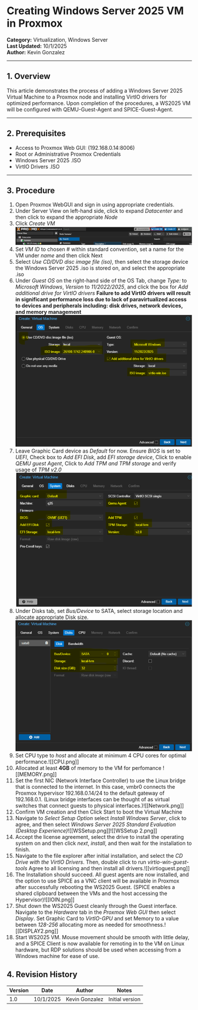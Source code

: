 # Creating Windows Server 2025 VM in Proxmox
**Category:** Virtualization, Windows Server  
**Last Updated:** 10/1/2025  
**Author:** Kevin Gonzalez  

---

## 1. Overview
This article demonstrates the process of adding a Windows Server 2025 Virtual Machine to a Proxmox node and installing VirtIO drivers for optimized performance. Upon completion of the procedures, a WS2025 VM will be configured with QEMU-Guest-Agent and SPICE-Guest-Agent.

---

## 2. Prerequisites

- Access to Proxmox Web GUI: (192.168.0.14:8006)  
- Root or Administrative Proxmox Credentials  
- Windows Server 2025 .ISO
- VirtIO Drivers .ISO

---

## 3. Procedure

1. Open Proxmox WebGUI and sign in using appropriate credentials.
2. Under Server View on left-hand side, click to expand *Datacenter* and then click to expand the appropriate *Node* 
3.  Click *Create VM* ![VM Selection Image](./VMSelect.png)
4. Set *VM ID* to chosen # within standard convention, set a name for the VM under *name* and then click Next
5. Select *Use CD/DVD disc image file (iso)*, then select the storage device the Windows Server 2025 .iso is stored on, and select the appropriate .iso
6. Under *Guest OS* on the right-hand side of the OS Tab, change *Type:* to *Microsoft Windows*, *Version* to *11/2022/2025*, and click the box for *Add additional drive for VirtIO drivers*
	 **Failure to add VirtIO drivers will result in significant performance loss due to lack of paravirtualized access to devices and peripherals including: disk drives, network devices, and memory management** ![OS TAB](./OSSETUP.png)
7. Leave Graphic Card device as *Default* for now. Ensure *BIOS*  is set to *UEFI*, Check box to *Add EFI Disk*, add *EFI storage device*, Click to enable *QEMU guest Agent*,  Click to *Add TPM and TPM storage* and verify usage of *TPM v2.0* ![SYSTEM TAB](./SYSTEM.png)
8. Under Disks tab, set *Bus/Device* to SATA, select storage location and allocate appropriate Disk size.![DISKS TAB](./Disks.png)
9. Set CPU type to *host* and allocate at minimum 4 CPU cores for optimal performance.![[CPU.png]]
10. Allocated at least **4GB** of memory to the VM for perfomance ![[MEMORY.png]]
11. Set the first NIC (Network Interface Controller) to use the Linux bridge that is connected to the internet. In this case, vmbr0 connects the Proxmox hypervisor 192.168.0.14/24 to the default gateway of 192.168.0.1. (Linux bridge interfaces can be thought of as virtual switches that connect guests to physical interfaces.)![[Network.png]]
12. Confirm VM creation and then Click Start to boot the Virtual Machine
13. Navigate to *Select Setup Option* select *Install Windows Server*, click to agree, and then select *Windows Server 2025 Standard Evaluation (Desktop Experience)*![[WSSetup.png]]![[WSSetup 2.png]]
14. Accept the license agreement, select the drive to install the operating system on and then click *next*, *install*, and then wait for the installation to finish.
15. Navigate to the file explorer after initial installation, and select the *CD Drive with the VirtIO Drivers*. Then, double click to run *virtio-win-guest-tools* Agree to all licensing and then install all drivers.![[virtioguest.png]]
16. The Installation should succeed. All guest agents are now installed, and the option to use SPICE as a VNC client will be available in Proxmox after successfully rebooting the WS2025 Guest. (SPICE enables a shared clipboard between the VMs and the host accessing the Hypervisor)![[IOIN.png]]
17. Shut down the WS2025 Guest cleanly through the Guest interface. Navigate to the *Hardware* tab in the *Proxmox Web GUI* then select *Display*. Set Graphic Card to *VirtIO-GPU* and set Memory to a value between *128-256* allocating more as needed for smoothness.![[DISPLAY2.png]]
18. Start WS2025 VM. Mouse movement should be smooth with little delay, and a SPICE Client is now available for remoting in to the VM on Linux hardware, but RDP solutions should be used when accessing from a Windows machine for ease of use.

## 4. Revision History
| Version | Date      | Author         | Notes           |
| ------- | --------- | -------------- | --------------- |
| 1.0     | 10/1/2025 | Kevin Gonzalez | Initial version |